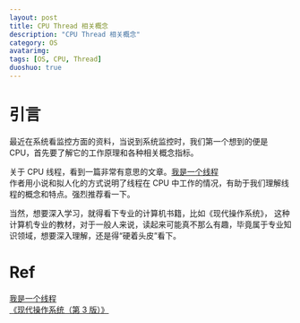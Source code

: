 ```yaml
---
layout: post
title: CPU Thread 相关概念
description: "CPU Thread 相关概念"
category: OS
avatarimg:
tags: [OS, CPU, Thread]
duoshuo: true
---
```


# 引言

最近在系统看监控方面的资料，当说到系统监控时，我们第一个想到的便是 CPU，首先要了解它的工作原理和各种相关概念指标。  

关于 CPU 线程，看到一篇非常有意思的文章。[我是一个线程](http://mp.weixin.qq.com/s?__biz=MjM5MDI5MjAyMA==&mid=402785102&idx=1&sn=578227f4eb53fdb6a99265dd27c3202c&scene=0)  
作者用小说和拟人化的方式说明了线程在 CPU 中工作的情况，有助于我们理解线程的概念和特点。强烈推荐看一下。  

当然，想要深入学习，就得看下专业的计算机书籍，比如《现代操作系统》，
这种计算机专业的教材，对于一般人来说，读起来可能真不那么有趣，毕竟属于专业知识领域，想要深入理解，还是得“硬着头皮”看下。

# Ref
[我是一个线程](http://mp.weixin.qq.com/s?__biz=MjM5MDI5MjAyMA==&mid=402785102&idx=1&sn=578227f4eb53fdb6a99265dd27c3202c&scene=0)  
[《现代操作系统（第 3 版）》](https://book.douban.com/subject/3852290/)  
